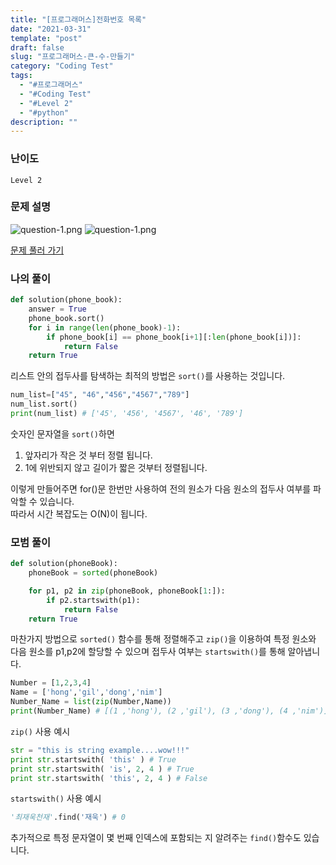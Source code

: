 ```yaml
---
title: "[프로그래머스]전화번호 목록"
date: "2021-03-31"
template: "post"
draft: false
slug: "프로그래머스-큰-수-만들기"
category: "Coding Test"
tags:
  - "#프로그래머스"
  - "#Coding Test"
  - "#Level 2"
  - "#python"
description: ""
---
```


### 난이도
`Level 2`

### 문제 설명
![question-1.png](/media/posts/2021-03-31---[프로그래머스]-전화번호-목록/question-1.png)
![question-1.png](/media/posts/2021-03-31---[프로그래머스]-전화번호-목록/question-2.png)

[문제 풀러 가기](https://programmers.co.kr/learn/courses/30/lessons/42577)

### 나의 풀이

```python
def solution(phone_book):
    answer = True
    phone_book.sort()
    for i in range(len(phone_book)-1):
        if phone_book[i] == phone_book[i+1][:len(phone_book[i])]:
            return False
    return True
```
리스트 안의 접두사를 탐색하는 최적의 방법은 `sort()`를 사용하는 것입니다.  

```python
num_list=["45", "46","456","4567","789"]
num_list.sort()
print(num_list) # ['45', '456', '4567', '46', '789']
```
숫자인 문자열을 `sort()`하면  
1. 앞자리가 작은 것 부터 정렬 됩니다.
2. 1에 위반되지 않고 길이가 짧은 것부터 정렬됩니다.

이렇게 만들어주면 for()문 한번만 사용하여 전의 원소가 다음 원소의 접두사 여부를 파악할 수 있습니다.  
따라서 시간 복잡도는 O(N)이 됩니다.

### 모범 풀이

```python
def solution(phoneBook):
    phoneBook = sorted(phoneBook)

    for p1, p2 in zip(phoneBook, phoneBook[1:]):
        if p2.startswith(p1):
            return False
    return True
```
마찬가지 방법으로 `sorted()` 함수를 통해 정렬해주고
`zip()`을 이용하여 특정 원소와 다음 원소를 p1,p2에 할당할 수 있으며
접두사 여부는 `startswith()`를 통해 알아냅니다.

```python
Number = [1,2,3,4]
Name = ['hong','gil','dong','nim']
Number_Name = list(zip(Number,Name))
print(Number_Name) # [(1 ,'hong'), (2 ,'gil'), (3 ,'dong'), (4 ,'nim')]
```
`zip()` 사용 예시

```python
str = "this is string example....wow!!!"
print str.startswith( 'this' ) # True
print str.startswith( 'is', 2, 4 ) # True
print str.startswith( 'this', 2, 4 ) # False
```
`startswith()` 사용 예시

```python
'최재욱천재'.find('재욱') # 0
```
추가적으로 특정 문자열이 몇 번째 인덱스에 포함되는 지 알려주는 `find()`함수도 있습니다.